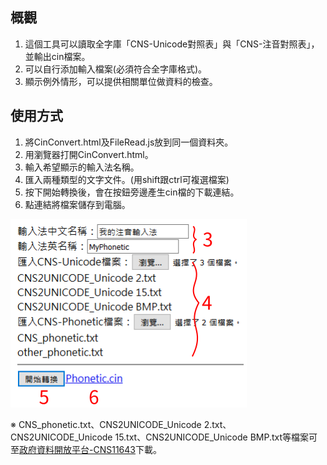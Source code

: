 ## 概觀
1. 這個工具可以讀取全字庫「CNS-Unicode對照表」與「CNS-注音對照表」，並輸出cin檔案。
2. 可以自行添加輸入檔案(必須符合全字庫格式)。
3. 顯示例外情形，可以提供相關單位做資料的檢查。

## 使用方式
1. 將CinConvert.html及FileRead.js放到同一個資料夾。
2. 用瀏覽器打開CinConvert.html。
2. 輸入希望顯示的輸入法名稱。
3. 匯入兩種類型的文字文件。(用shift跟ctrl可複選檔案)
4. 按下開始轉換後，會在按鈕旁邊產生cin檔的下載連結。
5. 點連結將檔案儲存到電腦。


![說明圖片](images/demo.png)

※ CNS_phonetic.txt、CNS2UNICODE_Unicode 2.txt、CNS2UNICODE_Unicode 15.txt、CNS2UNICODE_Unicode BMP.txt等檔案可至[政府資料開放平台-CNS11643](http://data.gov.tw/node/5961)下載。
